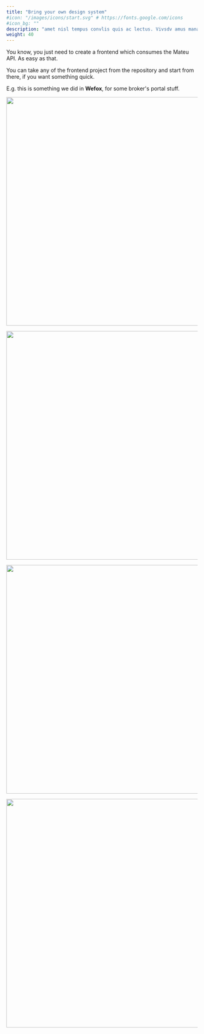 ```yaml
---
title: "Bring your own design system"
#icon: "/images/icons/start.svg" # https://fonts.google.com/icons
#icon_bg: ""
description: "amet nisl tempus convlis quis ac lectus. Vivsdv amus mana justo, lacinia eget"
weight: 40
---
```



You know, you just need to create a frontend which consumes the Mateu API. As easy as that.

You can take any of the frontend project from the repository and start from there, if you want something quick.

E.g. this is something we did in **Wefox**, for some broker's portal stuff.

<p align="center"><img src="../../../images/wefox-1.png?raw=true" width="600"/></p>

<p align="center"><img src="../../../images/wefox-2.png?raw=true" width="600"/></p>

<p align="center"><img src="../../../images/wefox-3.png?raw=true" width="600"/></p>

<p align="center"><img src="../../../images/wefox-4.png?raw=true" width="600"/></p>
